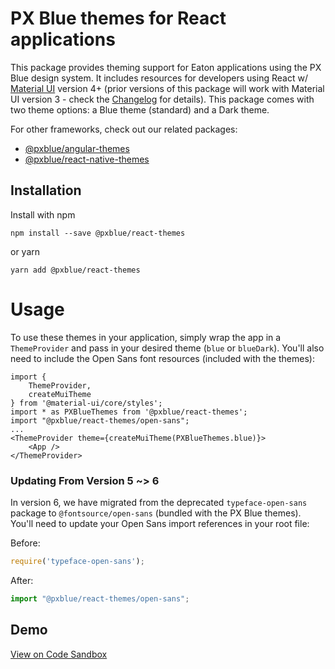 # PX Blue themes for React applications

This package provides theming support for Eaton applications using the PX Blue design system. It includes resources for developers using React w/ [Material UI](https://www.npmjs.com/package/@material-ui/core) version 4+ (prior versions of this package will work with Material UI version 3 - check the [Changelog](https://github.com/pxblue/themes/blob/master/CHANGELOG.md) for details). This package comes with two theme options: a Blue theme (standard) and a Dark theme.

For other frameworks, check out our related packages:

-   [@pxblue/angular-themes](https://www.npmjs.com/package/@pxblue/angular-themes)
-   [@pxblue/react-native-themes](https://www.npmjs.com/package/@pxblue/react-native-themes)

## Installation

Install with npm

```shell
npm install --save @pxblue/react-themes
```

or yarn

```shell
yarn add @pxblue/react-themes
```

# Usage

To use these themes in your application, simply wrap the app in a `ThemeProvider` and pass in your desired theme (`blue` or `blueDark`). You'll also need to include the Open Sans font resources (included with the themes):

```tsx
import {
    ThemeProvider,
    createMuiTheme
} from '@material-ui/core/styles';
import * as PXBlueThemes from '@pxblue/react-themes';
import "@pxblue/react-themes/open-sans";
...
<ThemeProvider theme={createMuiTheme(PXBlueThemes.blue)}>
    <App />
</ThemeProvider>
```

### Updating From Version 5 ~> 6

In version 6, we have migrated from the deprecated `typeface-open-sans` package to `@fontsource/open-sans` (bundled with the PX Blue themes). You'll need to update your Open Sans import references in your root file:

Before:

```js
require('typeface-open-sans');
```

After:

```js
import "@pxblue/react-themes/open-sans";
```

## Demo

[View on Code Sandbox](https://codesandbox.io/s/github/pxblue/themes/tree/master/react/demo)
